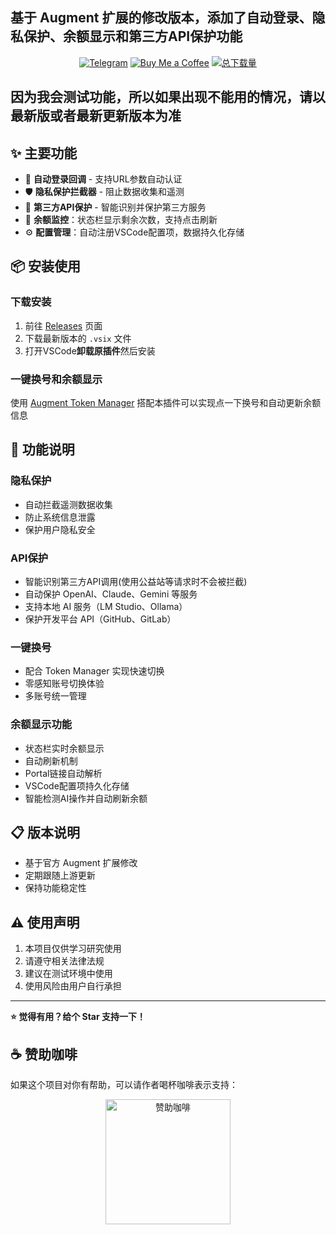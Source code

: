 ## 基于 Augment 扩展的修改版本，添加了自动登录、隐私保护、余额显示和第三方API保护功能
<p align="center">
    <a href="https://t.me/Sube3494"><img src="https://img.shields.io/badge/Telegram-Sube3494-yellow?logo=telegram" alt="Telegram" title="Telegram" /></a>
    <a href="https://pic.sube.top/i/2025/08/24/68aaf065686f6.jpg" target="_blank"><img src="https://img.shields.io/badge/Buy%20Me%20a%20Coffee-支持作者-orange?logo=buymeacoffee" alt="Buy Me a Coffee" /></a>
    <a href="https://github.com/Sube3494/augment-for-vscode/releases"><img src="https://img.shields.io/github/downloads/Sube3494/augment-for-vscode/total?logo=github" alt="总下载量" /></a>
</p>

## 因为我会测试功能，所以如果出现不能用的情况，**请以最新版或者最新更新版本为准**

## ✨ 主要功能

- 🔄 **自动登录回调** - 支持URL参数自动认证
- 🛡️ **隐私保护拦截器** - 阻止数据收集和遥测
- 🤖 **第三方API保护** - 智能识别并保护第三方服务
- 🔋 **余额监控**：状态栏显示剩余次数，支持点击刷新
- ⚙️ **配置管理**：自动注册VSCode配置项，数据持久化存储


## 📦 安装使用

### 下载安装

1. 前往 [Releases](https://github.com/Sube3494/augment-for-vscode/releases) 页面
2. 下载最新版本的 `.vsix` 文件
3. 打开VSCode**卸载原插件**然后安装


### 一键换号和余额显示

使用 [Augment Token Manager](https://github.com/zhaochengcube/augment-token-mng) 搭配本插件可以实现点一下换号和自动更新余额信息


## 🔧 功能说明

### 隐私保护
- 自动拦截遥测数据收集
- 防止系统信息泄露
- 保护用户隐私安全

### API保护
- 智能识别第三方API调用(使用公益站等请求时不会被拦截)
- 自动保护 OpenAI、Claude、Gemini 等服务
- 支持本地 AI 服务（LM Studio、Ollama）
- 保护开发平台 API（GitHub、GitLab）

### 一键换号
- 配合 Token Manager 实现快速切换
- 零感知账号切换体验
- 多账号统一管理

### 余额显示功能
- 状态栏实时余额显示
- 自动刷新机制
- Portal链接自动解析
- VSCode配置项持久化存储
- 智能检测AI操作并自动刷新余额

## 📋 版本说明

- 基于官方 Augment 扩展修改
- 定期跟随上游更新
- 保持功能稳定性

## ⚠️ 使用声明

1. 本项目仅供学习研究使用
2. 请遵守相关法律法规
3. 建议在测试环境中使用
4. 使用风险由用户自行承担

---

**⭐ 觉得有用？给个 Star 支持一下！**

## ☕ 赞助咖啡

如果这个项目对你有帮助，可以请作者喝杯咖啡表示支持：

<p align="center">
    <a href="https://pic.sube.top/i/2025/08/24/68aaf065686f6.jpg" target="_blank">
        <img src="https://pic.sube.top/i/2025/08/24/68aaf065686f6.jpg" alt="赞助咖啡" width="200" />
    </a>
</p>
